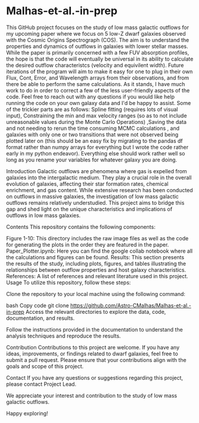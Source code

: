 # Malhas-et-al.-in-prep
This GitHub project focuses on the study of low mass galactic outflows for my upcoming paper where we focus on 5 low-Z dwarf galaxies observed with the Cosmic Origins Spectrograph (COS). 
The aim is to understand the properties and dynamics of outflows in galaxies with lower stellar masses. While the paper is primarily concerned with a few FUV absorption profiles, the hope is that the code will eventually be 
universal in its ability to calculate the desired outflow characteristcs (velocity and equivilent width). Future iterations of the program will aim to make it easy for one to plug in their own Flux, Cont, Error, and Wavelength
arrays from their observations, and from there be able to perform the same calculations. As it stands, I have much work to do in order to correct a few of the less user-friendly aspects of the code. Feel free to reach out with
any questions if you would like help running the code on your own galaxy data and I'd be happy to assist. Some of the trickier parts are as follows: Spline fitting (requires lots of visual input), Constraining the 
min and max velocity ranges (so as to not include unreasonable values during the Monte Carlo Operations) ,Saving the data and not needing to rerun the time consuming MCMC calculations , and galaxies with only one or two
transitions that were not observed being plotted later on (this should be an easy fix by migrating to the pandas df format rather than numpy arrays for everything but I wrote the code rather early in my 
python endeavor). Everything else
should work rather well so long as you rename your variables for whatever galaxy you are doing. 

Introduction
Galactic outflows are phenomena where gas is expelled from galaxies into the intergalactic medium. They play a crucial role in the overall evolution of galaxies, affecting their star formation rates, chemical enrichment, and gas content. While extensive research has been conducted on outflows in massive galaxies, the investigation of low mass galactic outflows remains relatively understudied. This project aims to bridge this gap and shed light on the unique characteristics and implications of outflows in low mass galaxies.

Contents
This repository contains the following components:

Figure 1-10: This directory includes the raw image files as well as the code for generating the plots in the order they are featured in the paper.
Paper_Plotter.ipynb: Here you can find the google collab notebook where all the calculations and figures can be found.
Results: This section presents the results of the study, including plots, figures, and tables illustrating the relationships between outflow properties and host galaxy characteristics.
References: A list of references and relevant literature used in this project.
Usage
To utilize this repository, follow these steps:

Clone the repository to your local machine using the following command:

bash
Copy code
git clone https://github.com/Astro-CMalhas/Malhas-et-al.-in-prep
Access the relevant directories to explore the data, code, documentation, and results.

Follow the instructions provided in the documentation to understand the analysis techniques and reproduce the results.

Contribution
Contributions to this project are welcome. If you have any ideas, improvements, or findings related to dwarf galaxies, feel free to submit a pull request. Please ensure that your contributions align with the goals and scope of this project.

Contact
If you have any questions or suggestions regarding this project, please contact Project Lead.

We appreciate your interest and contribution to the study of low mass galactic outflows.

Happy exploring!
